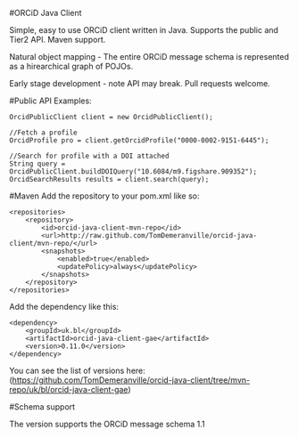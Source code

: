 #ORCiD Java Client 

Simple, easy to use ORCiD client written in Java.  Supports the public and Tier2 API.  Maven support.

Natural object mapping - The entire ORCiD message schema is represented as a hirearchical graph of POJOs.

Early stage development - note API may break.  Pull requests welcome.

#Public API Examples:

	OrcidPublicClient client = new OrcidPublicClient();

	//Fetch a profile
	OrcidProfile pro = client.getOrcidProfile("0000-0002-9151-6445");

	//Search for profile with a DOI attached
	String query = OrcidPublicClient.buildDOIQuery("10.6084/m9.figshare.909352");
	OrcidSearchResults results = client.search(query);

#Maven
Add the repository to your pom.xml like so:

	<repositories>
		<repository>
	        <id>orcid-java-client-mvn-repo</id>
	        <url>http://raw.github.com/TomDemeranville/orcid-java-client/mvn-repo/</url>
	        <snapshots>
	            <enabled>true</enabled>
	            <updatePolicy>always</updatePolicy>
	        </snapshots>
	    </repository>
    </repositories>

Add the dependency like this:

	<dependency>
		<groupId>uk.bl</groupId>
		<artifactId>orcid-java-client-gae</artifactId>
		<version>0.11.0</version>
	</dependency>

You can see the list of versions here: (https://github.com/TomDemeranville/orcid-java-client/tree/mvn-repo/uk/bl/orcid-java-client-gae)

#Schema support

The version supports the ORCiD message schema 1.1